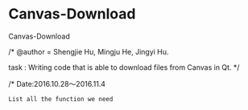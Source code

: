 # Canvas-Download
Canvas-Download

/*
@author = Shengjie Hu, Mingju He, Jingyi Hu. 


task : Writing code that is able to download files from Canvas in Qt.
*/  
 
 
/*  Date:2016.10.28～2016.11.4  
   
    List all the function we need 




